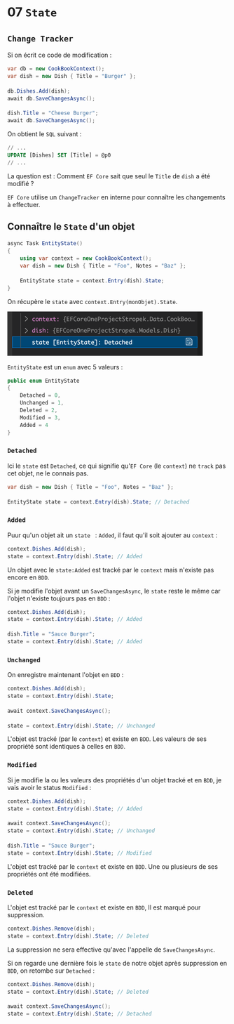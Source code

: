 # 07 `State`



## `Change Tracker`

Si on écrit ce code de modification :

```cs
var db = new CookBookContext();
var dish = new Dish { Title = "Burger" };

db.Dishes.Add(dish);
await db.SaveChangesAsync();

dish.Title = "Cheese Burger";
await db.SaveChangesAsync();
```

On obtient le `SQL` suivant :

```sql
// ...
UPDATE [Dishes] SET [Title] = @p0
// ...
```

La question est : Comment `EF Core` sait que seul le `Title` de `dish` a été modifié ?

`EF Core` utilise un `ChangeTracker` en interne pour connaître les changements à effectuer.



## Connaître le `State` d'un objet

```cs
async Task EntityState()
{
    using var context = new CookBookContext();
    var dish = new Dish { Title = "Foo", Notes = "Baz" };

    EntityState state = context.Entry(dish).State;
}
```

On récupère le `state` avec `context.Entry(monObjet).State`.

<img src="assets/result-state-detached.png" alt="result-state-detached" style="zoom:50%;" />

`EntityState` est un `enum` avec 5 valeurs :

```cs
public enum EntityState
{
    Detached = 0,
    Unchanged = 1,
    Deleted = 2,
    Modified = 3,
    Added = 4
}
```





### `Detached`

Ici le `state` est `Detached`, ce qui signifie qu'`EF Core` (le `context`) ne `track` pas cet objet, ne le connais pas.

```cs
var dish = new Dish { Title = "Foo", Notes = "Baz" };

EntityState state = context.Entry(dish).State; // Detached
```





### `Added`

Puur qu'un objet ait un `state ` : `Added`, il faut qu'il soit ajouter au `context` :

```cs
context.Dishes.Add(dish);
state = context.Entry(dish).State; // Added
```

Un objet avec le `state:Added` est tracké par le `context` mais n'existe pas encore en `BDD`.

Si je modifie l'objet avant un `SaveChangesAsync`, le `state` reste le même car l'objet n'existe toujours pas en `BDD` :

```cs
context.Dishes.Add(dish);
state = context.Entry(dish).State; // Added

dish.Title = "Sauce Burger";
state = context.Entry(dish).State; // Added
```



### `Unchanged`

On enregistre maintenant l'objet en `BDD` :

```cs
context.Dishes.Add(dish);
state = context.Entry(dish).State;

await context.SaveChangesAsync();

state = context.Entry(dish).State; // Unchanged
```

L'objet est tracké (par le `context`) et existe en `BDD`. Les valeurs de ses propriété sont identiques à celles en `BDD`.



### `Modified`

Si je modifie la ou les valeurs des propriétés d'un objet tracké et en `BDD`, je vais avoir le status `Modified` :

```cs
context.Dishes.Add(dish);
state = context.Entry(dish).State; // Added

await context.SaveChangesAsync();
state = context.Entry(dish).State; // Unchanged

dish.Title = "Sauce Burger";
state = context.Entry(dish).State; // Modified
```

L'objet est tracké par le `context` et existe en `BDD`. Une ou plusieurs de ses propriétés ont été modifiées.



### `Deleted`

L'objet est tracké par le `context` et existe en `BDD`, Il est marqué pour suppression.

```cs
context.Dishes.Remove(dish);
state = context.Entry(dish).State; // Deleted
```

La suppression ne sera effective qu'avec l'appelle de `SaveChangesAsync`.

Si on regarde une dernière fois le `state` de notre objet après suppression en `BDD`, on retombe sur `Detached` :

```cs
context.Dishes.Remove(dish);
state = context.Entry(dish).State; // Deleted

await context.SaveChangesAsync();
state = context.Entry(dish).State; // Detached
```

